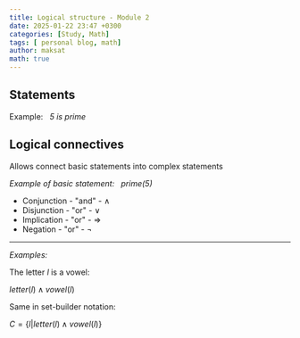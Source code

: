 ```yaml
---
title: Logical structure - Module 2
date: 2025-01-22 23:47 +0300
categories: [Study, Math]
tags: [ personal blog, math]
author: maksat
math: true
---
```


## Statements

Example: $~$ *5 is prime*

## Logical connectives
Allows connect basic statements into complex statements

*Example of basic statement:* $~$ *prime(5)*

- Conjunction - "and" - $\land$
- Disjunction - "or" - $\lor$
- Implication - "or" - $\Rightarrow$
- Negation - "or" - $\neg$

---
*Examples:*

The letter $l$ is a vowel:

$letter(l)\land vowel(l)$

Same in set-builder notation:

$C=\{l|letter(l)\land vowel(l)\}$





